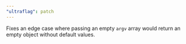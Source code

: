```yaml
---
"ultraflag": patch
---
```


Fixes an edge case where passing an empty `argv` array would return an empty object without default values.
